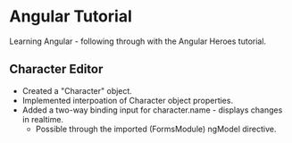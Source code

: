 # Angular Tutorial
Learning Angular - following through with the Angular Heroes tutorial.
## Character Editor
- Created a "Character" object.
- Implemented interpoation of Character object properties.
- Added a two-way binding input for character.name - displays changes in realtime.
  - Possible through the imported (FormsModule) ngModel directive.
